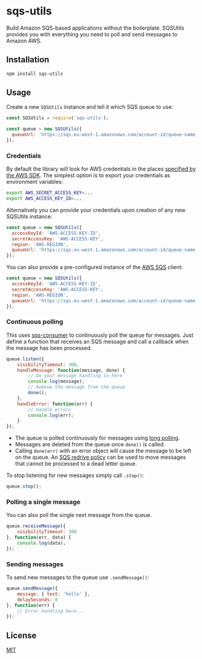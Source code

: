 # sqs-utils

Build Amazon SQS-based applications without the boilerplate. 
SQSUtils provides you with everything you need to poll and send messages to Amazon AWS.

## Installation

```bash
npm install sqs-utils
```

## Usage

Create a new `SQSUtils` instance and tell it which SQS queue to use:

```js
const SQSUtils = require('sqs-utils');

const queue = new SQSUtils({
  queueUrl: 'https://sqs.eu-west-1.amazonaws.com/account-id/queue-name'
});
```

### Credentials

By default the library will look for AWS credentials in the places [specified by the AWS SDK](http://docs.aws.amazon.com/AWSJavaScriptSDK/guide/node-configuring.html#Setting_AWS_Credentials). The simplest option is to export your credentials as environment variables:

```bash
export AWS_SECRET_ACCESS_KEY=...
export AWS_ACCESS_KEY_ID=...
```

Alternatively you can provide your credentials upon creation of any new SQSUtils instance:
 
```js
const queue = new SQSUtils({
  accessKeyId: 'AWS-ACCESS-KEY-ID',
  secretAccessKey: 'AWS-ACCESS-KEY',
  region: 'AWS-REGION',
  queueUrl: 'https://sqs.eu-west-1.amazonaws.com/account-id/queue-name'
});
```

You can also provide a pre-configured instance of the [AWS SQS](http://docs.aws.amazon.com/AWSJavaScriptSDK/latest/AWS/SQS.html) client:

```js
const queue = new SQSUtils({
  accessKeyId: 'AWS-ACCESS-KEY-ID',
  secretAccessKey: 'AWS-ACCESS-KEY',
  region: 'AWS-REGION',
  queueUrl: 'https://sqs.eu-west-1.amazonaws.com/account-id/queue-name'
});
```

### Continuous polling

This uses [sqs-consumer](https://github.com/bbc/sqs-consumer) to continuously poll the queue for messages. 
Just define a function that receives an SQS message and call a callback when the message has been processed.

```js
queue.listen({
    visibilityTimeout: 300,
    handleMessage: function(message, done) {
        // Do your message handling in here
        console.log(message);
        // Remove the message from the queue
        done();
    },
    handleError: function(err) {
        // Handle errors
        console.log(err);
    }
});
```

* The queue is polled continuously for messages using [long polling](http://docs.aws.amazon.com/AWSSimpleQueueService/latest/SQSDeveloperGuide/sqs-long-polling.html).
* Messages are deleted from the queue once `done()` is called.
* Calling `done(err)` with an error object will cause the message to be left on the queue. An [SQS redrive policy](http://docs.aws.amazon.com/AWSSimpleQueueService/latest/SQSDeveloperGuide/SQSDeadLetterQueue.html) can be used to move messages that cannot be processed to a dead letter queue.

To stop listening for new messages simply call `.stop()`:

```js
queue.stop();
```

### Polling a single message

You can also poll the single next message from the queue.

```js
queue.receiveMessage({
    visibilityTimeout: 300
}, function(err, data) {
    console.log(data);
});
```

### Sending messages

To send new messages to the queue use `.sendMessage()`:

```js
queue.sendMessage({
    message: { text: 'hello' },
    delaySeconds: 0
}, function(err) {
    // Error handling here...
});
```

## License

[MIT](https://opensource.org/licenses/MIT)